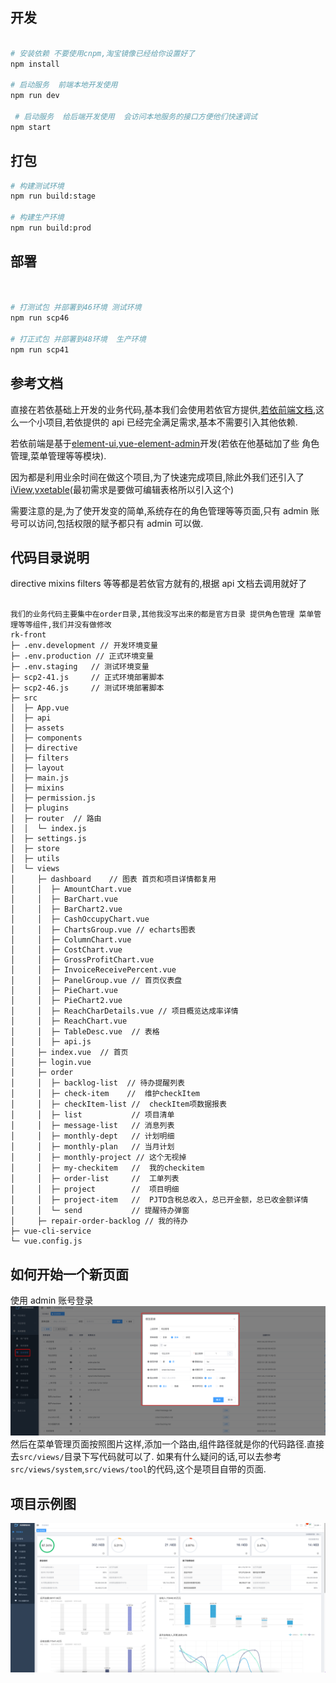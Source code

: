 ## 开发

```bash

# 安装依赖 不要使用cnpm,淘宝镜像已经给你设置好了
npm install

# 启动服务  前端本地开发使用
npm run dev

 # 启动服务  给后端开发使用  会访问本地服务的接口方便他们快速调试
npm start

```

## 打包

```bash
# 构建测试环境
npm run build:stage

# 构建生产环境
npm run build:prod
```

## 部署

```bash


# 打测试包 并部署到46环境 测试环境
npm run scp46

# 打正式包 并部署到48环境  生产环境
npm run scp41


```

## 参考文档

直接在若依基础上开发的业务代码,基本我们会使用若依官方提供,[若依前端文档](http://doc.ruoyi.vip/ruoyi/document/qdsc.html#%E5%89%8D%E7%AB%AF%E7%BB%84%E4%BB%B6),这么一个小项目,若依提供的 api 已经完全满足需求,基本不需要引入其他依赖.

若依前端是基于[element-ui](https://element.eleme.io/#/),[vue-element-admin](https://panjiachen.github.io/vue-element-admin-site/zh/guide/)开发(若依在他基础加了些 角色管理,菜单管理等等模块).

因为都是利用业余时间在做这个项目,为了快速完成项目,除此外我们还引入了[iView](http://v4.iviewui.com/docs/introduce),[vxetable](https://vxetable.cn/#/table/start/install)(最初需求是要做可编辑表格所以引入这个)

需要注意的是,为了使开发变的简单,系统存在的角色管理等等页面,只有 admin 账号可以访问,包括权限的赋予都只有 admin 可以做.

## 代码目录说明

directive mixins filters 等等都是若依官方就有的,根据 api 文档去调用就好了

```

我们的业务代码主要集中在order目录,其他我没写出来的都是官方目录 提供角色管理 菜单管理等等组件,我们并没有做修改
rk-front
├─ .env.development // 开发环境变量
├─ .env.production // 正式环境变量
├─ .env.staging   // 测试环境变量
├─ scp2-41.js     // 正式环境部署脚本
├─ scp2-46.js     // 测试环境部署脚本
├─ src
│  ├─ App.vue
│  ├─ api
│  ├─ assets
│  ├─ components
│  ├─ directive
│  ├─ filters
│  ├─ layout
│  ├─ main.js
│  ├─ mixins
│  ├─ permission.js
│  ├─ plugins
│  ├─ router  // 路由
│  │  └─ index.js
│  ├─ settings.js
│  ├─ store
│  ├─ utils
│  └─ views
│     ├─ dashboard    // 图表 首页和项目详情都复用
│     │  ├─ AmountChart.vue
│     │  ├─ BarChart.vue
│     │  ├─ BarChart2.vue
│     │  ├─ CashOccupyChart.vue
│     │  ├─ ChartsGroup.vue // echarts图表
│     │  ├─ ColumnChart.vue
│     │  ├─ CostChart.vue
│     │  ├─ GrossProfitChart.vue
│     │  ├─ InvoiceReceivePercent.vue
│     │  ├─ PanelGroup.vue // 首页仪表盘
│     │  ├─ PieChart.vue
│     │  ├─ PieChart2.vue
│     │  ├─ ReachCharDetails.vue // 项目概览达成率详情
│     │  ├─ ReachChart.vue
│     │  ├─ TableDesc.vue  // 表格
│     │  ├─ api.js
│     ├─ index.vue  // 首页
│     ├─ login.vue
│     ├─ order
│     │  ├─ backlog-list  // 待办提醒列表
│     │  ├─ check-item    //  维护checkItem
│     │  ├─ checkItem-list //  checkItem项数据报表
│     │  ├─ list           // 项目清单
│     │  ├─ message-list   // 消息列表
│     │  ├─ monthly-dept   // 计划明细
│     │  ├─ monthly-plan   // 当月计划
│     │  ├─ monthly-project // 这个无视掉
│     │  ├─ my-checkitem   //  我的checkitem
│     │  ├─ order-list     //  工单列表
│     │  ├─ project        //  项目明细
│     │  ├─ project-item   //  PJTD含税总收入，总已开金额，总已收金额详情
│     │  └─ send           // 提醒待办弹窗
│     ├─ repair-order-backlog // 我的待办
├─ vue-cli-service
└─ vue.config.js

```

## 如何开始一个新页面

使用 admin 账号登录
![](./imgs/QQ20221121-111632%402x.png)
然后在菜单管理页面按照图片这样,添加一个路由,组件路径就是你的代码路径.直接去`src/views/`目录下写代码就可以了.
如果有什么疑问的话,可以去参考`src/views/system`,`src/views/tool`的代码,这个是项目自带的页面.

## 项目示例图

![](./imgs/QQ20221121-111219%402x.png)
